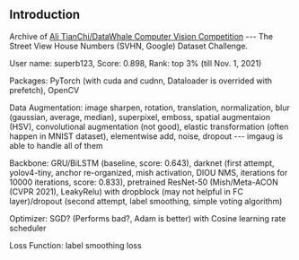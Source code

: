 ## Introduction

Archive of [Ali TianChi/DataWhale Computer Vision Competition](https://tianchi.aliyun.com/competition/entrance/531795/information?lang=en-us) --- The Street View House Numbers (SVHN, Google) Dataset Challenge.

User name: superb123, Score: 0.898, Rank: top 3% (till Nov. 1, 2021)

Packages: PyTorch (with cuda and cudnn, Dataloader is overrided with prefetch), OpenCV

Data Augmentation: image sharpen, rotation, translation, normalization, blur (gaussian, average, median), superpixel, emboss, spatial augmentaion (HSV), convolutional augmentation (not good), elastic transformation (often happen in MNIST dataset), elementwise add, noise, dropout --- imgaug is able to handle all of them

Backbone: GRU/BiLSTM (baseline, score: 0.643), darknet (first attempt, yolov4-tiny, anchor re-organized, mish activation, DIOU NMS, iterations for 10000 iterations, score: 0.833), pretrained ResNet-50 (Mish/Meta-ACON (CVPR 2021), LeakyRelu) with dropblock (may not helpful in FC layer)/dropout (second attempt, label smoothing, simple voting algorithm)

Optimizer: SGD? (Performs bad?, Adam is better) with Cosine learning rate scheduler

Loss Function: label smoothing loss
